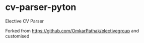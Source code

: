 # cv-parser-pyton

Elective CV Parser

Forked from https://github.com/OmkarPathak/electivegroup and customised